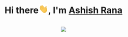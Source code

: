 <h1 align="center"> Hi there<img width="30px" src="https://github.com/Rashish423/Rashish423/blob/main/images/hi.gif">, I'm <a href="https://www.ashishrana.in"> Ashish Rana</a></h1>
<p align="center">
  <br><img src="https://github.com/Rashish423/Rashish423/blob/main/images/developer.gif" width="450px">
</p>
